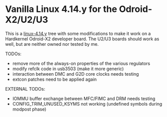# Vanilla Linux 4.14.y for the Odroid-X2/U2/U3

This is a [linux-4.14.y](https://git.kernel.org/cgit/linux/kernel/git/stable/linux-stable.git/log/?h=linux-4.14.y) tree with some modifications to make it work on a Hardkernel Odroid-X2 developer board. The U2/U3 boards should work as well, but are neither owned nor tested by me.


TODOs:

   - remove more of the always-on properties of the various regulators
   - modify refclk code in usb3503 (make it more generic)
   - interaction between DMC and G2D core clocks needs testing
   - extcon patches need to be applied again

EXTERNAL TODOs:

   - IOMMU buffer exchange between MFC/FIMC and DRM needs testing
   - CONFIG_TRIM_UNUSED_KSYMS not working (undefined symbols during modpost phase)
